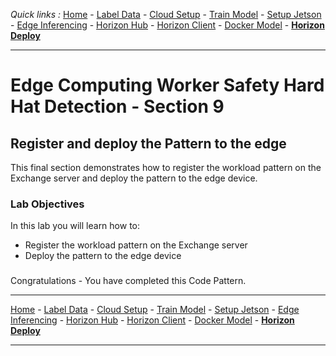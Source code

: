 *Quick links :*
[Home](/README.md) - [Label Data](/part1/LABEL.md) - [Cloud Setup](/part1/CLOUDSETUP.md) - [Train Model](/part1/TRAIN.md) - [Setup Jetson](/part2/JETSON.md) - [Edge Inferencing](/part2/EDGEINFER.md) - [Horizon Hub](/part3/HZNHUB.md) - [Horizon Client](/part3/HZNCLIENT.md) - [Docker Model](/part4/DOCKERMODEL.md) - [**Horizon Deploy**](/part4/HZNDEPLOY.md)
***

# Edge Computing Worker Safety Hard Hat Detection - Section 9

## Register and deploy the Pattern to the edge

This final section demonstrates how to register the workload pattern on the Exchange server and deploy the pattern to the edge device.

### Lab Objectives

In this lab you will learn how to:

- Register the workload pattern on the Exchange server
- Deploy the pattern to the edge device

###

Congratulations - You have completed this Code Pattern.

***
[Home](/README.md) - [Label Data](/part1/LABEL.md) - [Cloud Setup](/part1/CLOUDSETUP.md) - [Train Model](/part1/TRAIN.md) - [Setup Jetson](/part2/JETSON.md) - [Edge Inferencing](/part2/EDGEINFER.md) - [Horizon Hub](/part3/HZNHUB.md) - [Horizon Client](/part3/HZNCLIENT.md) - [Docker Model](/part4/DOCKERMODEL.md) - [**Horizon Deploy**](/part4/HZNDEPLOY.md)
***
